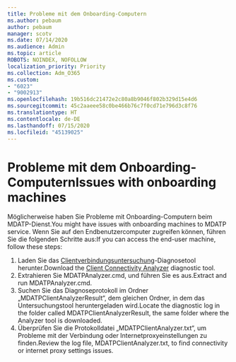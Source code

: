 ```yaml
---
title: Probleme mit dem Onboarding-Computern
ms.author: pebaum
author: pebaum
manager: scotv
ms.date: 07/14/2020
ms.audience: Admin
ms.topic: article
ROBOTS: NOINDEX, NOFOLLOW
localization_priority: Priority
ms.collection: Adm_O365
ms.custom:
- "6023"
- "9002913"
ms.openlocfilehash: 19b516dc21472e2c80a8b9046f802b329d15e4d6
ms.sourcegitcommit: 45c2aaeee58c0be466b76c7f0cd71e796d3c8f76
ms.translationtype: HT
ms.contentlocale: de-DE
ms.lasthandoff: 07/15/2020
ms.locfileid: "45139025"
---
```

# <a name="issues-with-onboarding-machines"></a><span data-ttu-id="5425c-102">Probleme mit dem Onboarding-Computern</span><span class="sxs-lookup"><span data-stu-id="5425c-102">Issues with onboarding machines</span></span>

<span data-ttu-id="5425c-103">Möglicherweise haben Sie Probleme mit Onboarding-Computern beim MDATP-Dienst.</span><span class="sxs-lookup"><span data-stu-id="5425c-103">You might have issues with onboarding machines to MDATP service.</span></span> <span data-ttu-id="5425c-104">Wenn Sie auf den Endbenutzercomputer zugreifen können, führen Sie die folgenden Schritte aus:</span><span class="sxs-lookup"><span data-stu-id="5425c-104">If you can access the end-user machine, follow these steps:</span></span>

1. <span data-ttu-id="5425c-105">Laden Sie das [Clientverbindungsuntersuchung](https://aka.ms/mdatpanalyzer)-Diagnosetool herunter.</span><span class="sxs-lookup"><span data-stu-id="5425c-105">Download the [Client Connectivity Analyzer](https://aka.ms/mdatpanalyzer) diagnostic tool.</span></span>
2. <span data-ttu-id="5425c-106">Extrahieren Sie MDATPAnalyzer.cmd, und führen Sie es aus.</span><span class="sxs-lookup"><span data-stu-id="5425c-106">Extract and run MDATPAnalyzer.cmd.</span></span>
3. <span data-ttu-id="5425c-107">Suchen Sie das Diagnoseprotokoll im Ordner „MDATPClientAnalyzerResult“, dem gleichen Ordner, in dem das Untersuchungstool heruntergeladen wird.</span><span class="sxs-lookup"><span data-stu-id="5425c-107">Locate the diagnostic log in the folder called MDATPClientAnalyzerResult, the same folder where the Analyzer tool is downloaded.</span></span>
4. <span data-ttu-id="5425c-108">Überprüfen Sie die Protokolldatei „MDATPClientAnalyzer.txt“, um Probleme mit der Verbindung oder Internetproxyeinstellungen zu finden.</span><span class="sxs-lookup"><span data-stu-id="5425c-108">Review the log file, MDATPClientAnalyzer.txt, to find connectivity or internet proxy settings issues.</span></span>